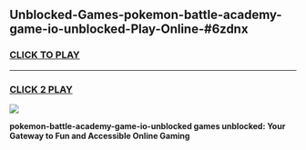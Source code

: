 
## Unblocked-Games-pokemon-battle-academy-game-io-unblocked-Play-Online-#6zdnx
<h3>
<a href="https://premium.freeplayer.one?title=pokemon-battle-academy-game-io-unblocked&ref=27F">CLICK TO PLAY</a></h3>
<hr>

<h3>
<a href="https://premium.freeplayer.one?title=pokemon-battle-academy-game-io-unblocked&ref=27F">CLICK 2 PLAY</a>
  
</h3>

<a href="https://premium.freeplayer.one?title=pokemon-battle-academy-game-io-unblocked&ref=27F"><img src="https://clearcache.store/games.png"></a>


**pokemon-battle-academy-game-io-unblocked games unblocked: Your Gateway to Fun and Accessible Online Gaming**

